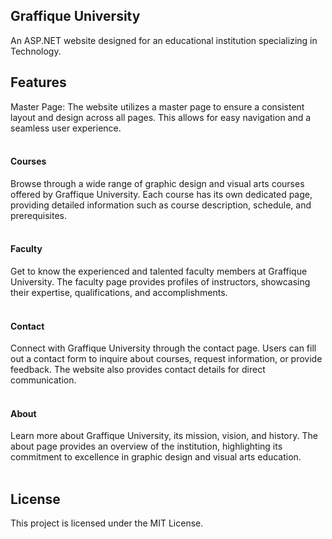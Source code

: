 ## Graffique University
An ASP.NET website designed for an educational institution specializing in Technology.

## Features
Master Page: The website utilizes a master page to ensure a consistent layout and design across all pages. This allows for easy navigation and a seamless user experience.<br><br>

#### Courses 
Browse through a wide range of graphic design and visual arts courses offered by Graffique University. Each course has its own dedicated page, providing detailed information such as course description, schedule, and prerequisites.<br><br>

#### Faculty 
Get to know the experienced and talented faculty members at Graffique University. The faculty page provides profiles of instructors, showcasing their expertise, qualifications, and accomplishments.<br><br>

#### Contact 
Connect with Graffique University through the contact page. Users can fill out a contact form to inquire about courses, request information, or provide feedback. The website also provides contact details for direct communication.<br><br>

#### About
Learn more about Graffique University, its mission, vision, and history. The about page provides an overview of the institution, highlighting its commitment to excellence in graphic design and visual arts education.<br><br>

## License
This project is licensed under the MIT License. 

